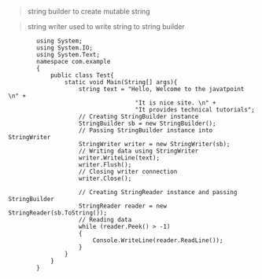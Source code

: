 > string builder to create mutable string

> string writer used to write string to string builder

            using System;  
            using System.IO;
            using System.Text;
            namespace com.example  
            {                      
                public class Test{
                    static void Main(String[] args){
                        string text = "Hello, Welcome to the javatpoint \n" +  
                                        "It is nice site. \n" +  
                                        "It provides technical tutorials";  
                        // Creating StringBuilder instance  
                        StringBuilder sb = new StringBuilder();  
                        // Passing StringBuilder instance into StringWriter  
                        StringWriter writer = new StringWriter(sb);  
                        // Writing data using StringWriter  
                        writer.WriteLine(text);  
                        writer.Flush();  
                        // Closing writer connection  
                        writer.Close();  
                        
                        // Creating StringReader instance and passing StringBuilder  
                        StringReader reader = new StringReader(sb.ToString());  
                        // Reading data  
                        while (reader.Peek() > -1)  
                        {  
                            Console.WriteLine(reader.ReadLine());  
                        }  
                    }
                }     
            }             
